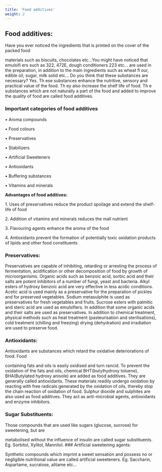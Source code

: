 ```yaml
---
title: 'Food additives'
weight: 2
---
```





## Food additives:
 Have you ever noticed the ingredients that is printed on the cover of the packed food

materials such as biscuits, chocolates etc...You might have noticed that emulsifi ers such as 322, 472E, dough conditioners 223 etc… are used in the preparation, in addition to the main ingredients such as wheat fl our, edible oil, sugar, milk solid etc… Do you think that these substances are necessary? Yes. Th ese substances enhance the nutritive, sensory and practical value of the food. Th ey also increase the shelf life of food. Th e substances which are not naturally a part of the food and added to improve the quality of food are called food additives.

### Important categories of food additives


• Aroma compounds

• Food colours

• Preservatives

• Stabilizers

• Artificial Sweeteners

• Antioxidants

• Buffering substances

• Vitamins and minerals

**Advantages of food additives:**

1\. Uses of preservatives reduce the product spoilage and extend the shelf-life of food

2\. Addition of vitamins and minerals reduces the mall nutrient

3\. Flavouring agents enhance the aroma of the food

4\. Antioxidants prevent the formation of potentially toxic oxidation products of lipids and other food constituents

### Preservatives:


Preservatives are capable of inhibiting, retarding or arresting the process of fermentation, acidification or other decomposition of food by growth of microorganisms. Organic acids such as benzoic acid, sorbic acid and their salts are potent inhibitors of a number of fungi, yeast and bacteria. Alkyl esters of hydroxy benzoic acid are very effective in less acidic conditions. Acetic acid is used mainly as a preservative for the preparation of pickles and for preserved vegetables. Sodium metasulphite is used as preservatives for fresh vegetables and fruits. Sucrose esters with palmitic and steric acid are used as emulsifiers. In addition that some organic acids and their salts are used as preservatives. In addition to chemical treatment, physical methods such as heat treatment (pasteurisation and sterilisations), cold treatment (chilling and freezing) drying (dehydration) and irradiation are used to preserve food.

### Antioxidants:
 Antioxidants are substances which retard the oxidative deteriorations of food. Food

containing fats and oils is easily oxidised and turn rancid. To prevent the oxidation of the fats and oils, chemical BHT(butylhydroxy toluene), BHA(Butylated hydroxy anisole) are added as food additives. They are generally called antioxidants. These materials readily undergo oxidation by reacting with free radicals generated by the oxidation of oils, thereby stop the chain reaction of oxidation of food. Sulphur dioxide and sulphites are also used as food additives. They act as anti-microbial agents, antioxidants and enzyme inhibitors.

### Sugar Substituents:
 Those compounds that are used like sugars (glucose, sucrose) for sweetening, but are

metabolised without the influence of insulin are called sugar substituents. Eg. Sorbitol, Xylitol, Mannitol. ### Artificial sweetening agents:


Synthetic compounds which imprint a sweet sensation and possess no or negligible nutritional value are called artificial sweeteners. Eg. Saccharin, Aspartame, sucralose, alitame etc…


